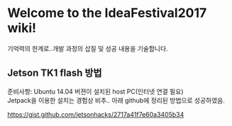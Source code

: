 # Welcome to the IdeaFestival2017 wiki!  
기억력의 한계로..개발 과정의 삽질 및 성공 내용을 기술합니다.  
## Jetson TK1 flash 방법  
준비사항: Ubuntu 14.04 버젼이 설치된 host PC(인터넷 연결 필요)  
Jetpack을 이용한 설치는 경험상 비추.. 아래 github에 정리된 방법으로 성공하였음.  

https://gist.github.com/jetsonhacks/2717a41f7e60a3405b34